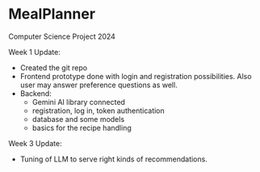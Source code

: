 # MealPlanner
Computer Science Project 2024

Week 1 Update:
- Created the git repo
- Frontend prototype done with login and registration possibilities. Also user may answer preference questions as well.
- Backend: 
  - Gemini AI library connected
  - registration, log in, token authentication
  - database and some models
  - basics for the recipe handling

Week 3 Update:
- Tuning of LLM to serve right kinds of recommendations.
